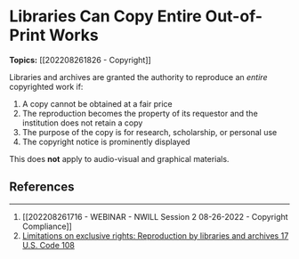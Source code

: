 # Libraries Can Copy Entire Out-of-Print Works

**Topics:** [[202208261826 - Copyright]]

Libraries and archives are granted the authority to reproduce an *entire* copyrighted work if:

1. A copy cannot be obtained at a fair price
2. The reproduction becomes the property of its requestor and the institution does not retain a copy
3. The purpose of the copy is for research, scholarship, or personal use
4. The copyright notice is prominently displayed

This does **not** apply to audio-visual and graphical materials.

## References
---
1. [[202208261716 - WEBINAR - NWILL Session 2 08-26-2022 - Copyright Compliance]]
2. [Limitations on exclusive rights: Reproduction by libraries and archives 17 U.S. Code 108](https://www.law.cornell.edu/uscode/text/17/108)